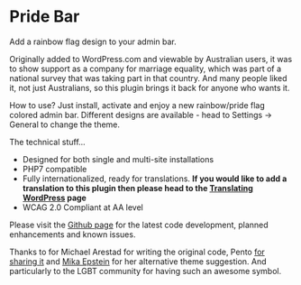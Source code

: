 # Pride Bar

Add a rainbow flag design to your admin bar.

Originally added to WordPress.com and viewable by Australian users, it was to show support as a company for marriage equality, which was part of a national survey that was taking part in that country. And many people liked it, not just Australians, so this plugin brings it back for anyone who wants it.

How to use? Just install, activate and enjoy a new rainbow/pride flag colored admin bar. Different designs are available - head to Settings -> General to change the theme.

The technical stuff...

* Designed for both single and multi-site installations
* PHP7 compatible
* Fully internationalized, ready for translations. **If you would like to add a translation to this plugin then please head to the [Translating WordPress](https://translate.wordpress.org/projects/wp-plugins/pride-bar "Translating WordPress") page**
* WCAG 2.0 Compliant at AA level

Please visit the [Github page](https://github.com/dartiss/pride-bar "Github") for the latest code development, planned enhancements and known issues.

Thanks to for Michael Arestad for writing the original code, Pento [for sharing it](https://gist.github.com/pento/bc4574b8eb0f4500efbeb75ec7d8630c) and [Mika Epstein](https://halfelf.org/2017/make-wordpress-gay/ "Make WordPress Gay") for her alternative theme suggestion. And particularly to the LGBT community for having such an awesome symbol.
